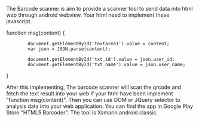 The Barcode scanner is aim to provide a scanner tool to send data into html web through android webview.
Your html need to implement these javascript.
 

 function msg(content) 
 {
 
            document.getElementById('textarea1').value = content;
            var json = JSON.parse(content);
            
            document.getElementById('txt_id').value = json.user_id;
            document.getElementById('txt_name').value = json.user_name;
  }
  
  After this implementing, 
  The barcode scanner will scan the qrcode and fetch the text result into your web if your html have been implement "function msg(content)".
  Then you can use DOM or JQuery selector to analysis data into your web application.
  You can find the app in Google Play Store "HTML5 Barcoder".
  The tool is Xamarin.android.classic.
